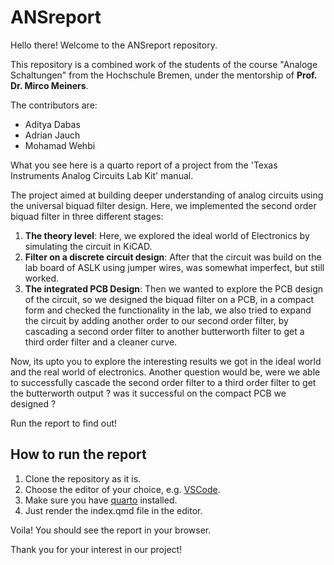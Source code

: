 # ANSreport

Hello there! Welcome to the ANSreport repository.

This repository is a combined work of the students of the course "Analoge Schaltungen" from the Hochschule Bremen, under the mentorship of **Prof. Dr. Mirco Meiners**.

The contributors are:
- Aditya Dabas
- Adrian Jauch
- Mohamad Wehbi

What you see here is a quarto report of a project from the 'Texas Instruments Analog Circuits Lab Kit' manual.

The project aimed at building deeper understanding of analog circuits using the universal biquad filter design.
Here, we implemented the second order biquad filter in three different stages:
1. **The theory level**: Here, we explored the ideal world of Electronics by simulating the circuit in KiCAD.
2. **Filter on a discrete circuit design**: After that the circuit was build on the lab board of ASLK using jumper wires, was somewhat imperfect, but still worked.
3. **The integrated PCB Design**: Then we wanted to explore the PCB design of the circuit, so we designed the biquad filter on a PCB, in a compact form and checked the functionality in the lab, we also tried to expand the circuit by adding another order to our second order filter, by cascading a second order filter to another butterworth filter to get a third order filter and a cleaner curve.

Now, its upto you to explore the interesting results we got in the ideal world and the real world of electronics.
Another question would be, were we able to successfully cascade the second order filter to a third order filter to get the butterworth output ? was it successful on the compact PCB we designed ?

Run the report to find out!

## How to run the report
1. Clone the repository as it is.
2. Choose the editor of your choice, e.g. [VSCode](https://code.visualstudio.com/).
3. Make sure you have [quarto](https://quarto.org/docs/get-started/) installed.
4. Just render the index.qmd file in the editor.

Voila! You should see the report in your browser.

Thank you for your interest in our project!